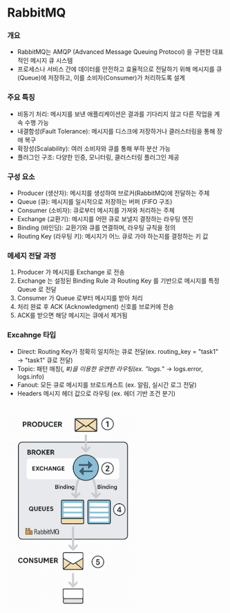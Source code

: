 # RabbitMQ

###  개요
- RabbitMQ는 AMQP (Advanced Message Queuing Protocol) 을 구현한 대표적인 메시지 큐 시스템  
- 프로세스나 서비스 간에 데이터를 안전하고 효율적으로 전달하기 위해 메시지를 큐(Queue)에 저장하고, 이를 소비자(Consumer)가 처리하도록 설계  
### 주요 특징
- 비동기 처리: 메시지를 보낸 애플리케이션은 결과를 기다리지 않고 다른 작업을 계속 수행 가능
- 내결함성(Fault Tolerance): 메시지를 디스크에 저장하거나 클러스터링을 통해 장애 복구
- 확장성(Scalability): 여러 소비자와 큐를 통해 부하 분산 가능
- 플러그인 구조: 다양한 인증, 모니터링, 클러스터링 플러그인 제공
### 구성 요소
- Producer (생산자):	메시지를 생성하여 브로커(RabbitMQ)에 전달하는 주체
- Queue (큐):	메시지를 일시적으로 저장하는 버퍼 (FIFO 구조)
- Consumer (소비자):	큐로부터 메시지를 가져와 처리하는 주체
- Exchange (교환기):	메시지를 어떤 큐로 보낼지 결정하는 라우팅 엔진
- Binding (바인딩):	교환기와 큐를 연결하며, 라우팅 규칙을 정의
- Routing Key (라우팅 키):	메시지가 어느 큐로 가야 하는지를 결정하는 키 값
### 메세지 전달 과정
1. Producer 가 메시지를 Exchange 로 전송
2. Exchange 는 설정된 Binding Rule 과 Routing Key 를 기반으로 메시지를 특정 Queue 로 전달
3. Consumer 가 Queue 로부터 메시지를 받아 처리
4. 처리 완료 후 ACK (Acknowledgment) 신호를 브로커에 전송
5. ACK를 받으면 해당 메시지는 큐에서 제거됨
### Excahnge 타입
- Direct:	Routing Key가 정확히 일치하는 큐로 전달(ex.	routing_key = "task1" → "task1" 큐로 전달)
- Topic:	패턴 매칭(*, #)을 이용한 유연한 라우팅(ex. "logs.*" → logs.error, logs.info)
- Fanout:	모든 큐로 메시지를 브로드캐스트	(ex. 알림, 실시간 로그 전달)
- Headers	메시지 헤더 값으로 라우팅 (ex. 헤더 기반 조건 분기)  
  
<br>

<img src="../IMG/rabbitmq.png" alt="RabbitMQ 구조도" width="60%" />